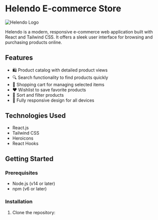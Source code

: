 # Helendo E-commerce Store

![Helendo Logo](https://via.placeholder.com/150x50?text=Helendo)

Helendo is a modern, responsive e-commerce web application built with React and Tailwind CSS. It offers a sleek user interface for browsing and purchasing products online.

## Features

- 🛍️ Product catalog with detailed product views
- 🔍 Search functionality to find products quickly
- 🛒 Shopping cart for managing selected items
- ❤️ Wishlist to save favorite products
- 🔢 Sort and filter products
- 📱 Fully responsive design for all devices

## Technologies Used

- React.js
- Tailwind CSS
- Heroicons
- React Hooks

## Getting Started

### Prerequisites

- Node.js (v14 or later)
- npm (v6 or later)

### Installation

1. Clone the repository:

